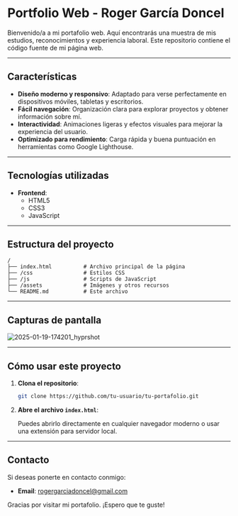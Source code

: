 # Portfolio Web - Roger García Doncel

Bienvenido/a a mi portafolio web. Aquí encontrarás una muestra de mis estudios, reconocimientos y experiencia laboral. Este repositorio contiene el código fuente de mi página web.

---

## Características

- **Diseño moderno y responsivo**: Adaptado para verse perfectamente en dispositivos móviles, tabletas y escritorios.
- **Fácil navegación**: Organización clara para explorar proyectos y obtener información sobre mí.
- **Interactividad**: Animaciones ligeras y efectos visuales para mejorar la experiencia del usuario.
- **Optimizado para rendimiento**: Carga rápida y buena puntuación en herramientas como Google Lighthouse.

---

## Tecnologías utilizadas

- **Frontend**:
  - HTML5
  - CSS3
  - JavaScript

---

## Estructura del proyecto

```plaintext
/
├── index.html          # Archivo principal de la página
├── /css                # Estilos CSS
├── /js                 # Scripts de JavaScript
├── /assets             # Imágenes y otros recursos
└── README.md           # Este archivo
```

---

## Capturas de pantalla

![2025-01-19-174201_hyprshot](https://github.com/user-attachments/assets/4b340991-b006-4a4f-aaa4-4e14a1bf7084)


---

## Cómo usar este proyecto

1. **Clona el repositorio**:

   ```bash
   git clone https://github.com/tu-usuario/tu-portafolio.git
   ```

2. **Abre el archivo `index.html`**:

   Puedes abrirlo directamente en cualquier navegador moderno o usar una extensión para servidor local.

---

## Contacto

Si deseas ponerte en contacto conmigo:

- **Email**: rogergarciadoncel@gmail.com

Gracias por visitar mi portafolio. ¡Espero que te guste!

